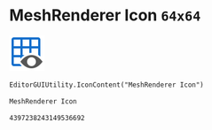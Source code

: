 # MeshRenderer Icon `64x64`
<img src="/img/MeshRenderer%20Icon.png" width=64 height=64>

``` CSharp
EditorGUIUtility.IconContent("MeshRenderer Icon")
```
```
MeshRenderer Icon
```
```
4397238243149536692
```
